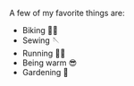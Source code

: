 A few of my favorite things are:
* Biking 🚴‍♀️
* Sewing 🪡
* Running 🏃‍♀️
* Being warm 😎
* Gardening 🌻
